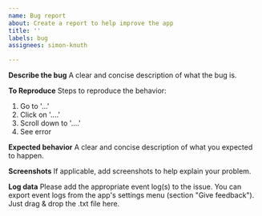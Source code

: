 ```yaml
---
name: Bug report
about: Create a report to help improve the app
title: ''
labels: bug
assignees: simon-knuth

---
```


**Describe the bug**
A clear and concise description of what the bug is.

**To Reproduce**
Steps to reproduce the behavior:
1. Go to '...'
2. Click on '....'
3. Scroll down to '....'
4. See error

**Expected behavior**
A clear and concise description of what you expected to happen.

**Screenshots**
If applicable, add screenshots to help explain your problem.

**Log data**
Please add the appropriate event log(s) to the issue. You can export event logs from the app's settings menu (section "Give feedback"). Just drag & drop the .txt file here.
